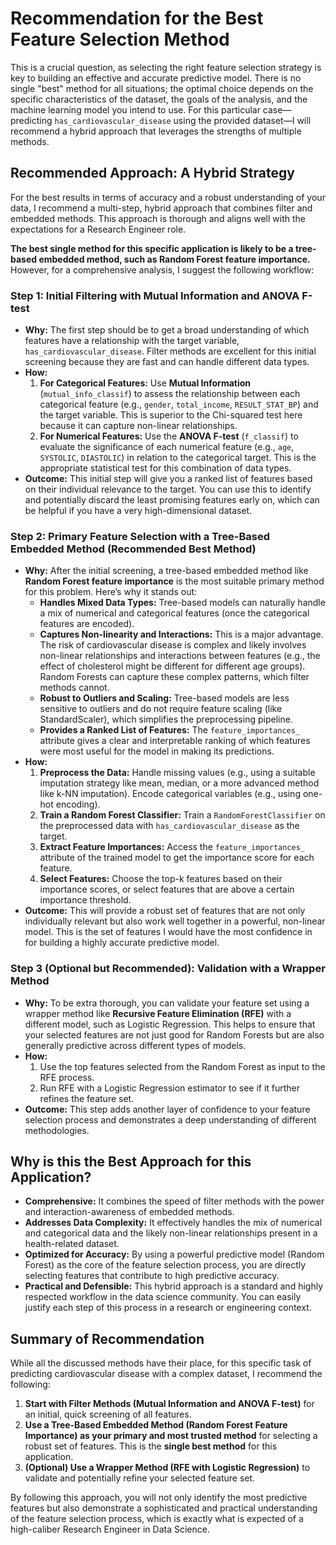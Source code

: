 # Recommendation for the Best Feature Selection Method

This is a crucial question, as selecting the right feature selection strategy is key to building an effective and accurate predictive model. There is no single "best" method for all situations; the optimal choice depends on the specific characteristics of the dataset, the goals of the analysis, and the machine learning model you intend to use. For this particular case—predicting `has_cardiovascular_disease` using the provided dataset—I will recommend a hybrid approach that leverages the strengths of multiple methods.

## Recommended Approach: A Hybrid Strategy

For the best results in terms of accuracy and a robust understanding of your data, I recommend a multi-step, hybrid approach that combines filter and embedded methods. This approach is thorough and aligns well with the expectations for a Research Engineer role.

**The best single method for this specific application is likely to be a tree-based embedded method, such as Random Forest feature importance.** However, for a comprehensive analysis, I suggest the following workflow:

### Step 1: Initial Filtering with Mutual Information and ANOVA F-test

*   **Why:** The first step should be to get a broad understanding of which features have a relationship with the target variable, `has_cardiovascular_disease`. Filter methods are excellent for this initial screening because they are fast and can handle different data types.
*   **How:**
    1.  **For Categorical Features:** Use **Mutual Information** (`mutual_info_classif`) to assess the relationship between each categorical feature (e.g., `gender`, `total_income`, `RESULT_STAT_BP`) and the target variable. This is superior to the Chi-squared test here because it can capture non-linear relationships.
    2.  **For Numerical Features:** Use the **ANOVA F-test** (`f_classif`) to evaluate the significance of each numerical feature (e.g., `age`, `SYSTOLIC`, `DIASTOLIC`) in relation to the categorical target. This is the appropriate statistical test for this combination of data types.
*   **Outcome:** This initial step will give you a ranked list of features based on their individual relevance to the target. You can use this to identify and potentially discard the least promising features early on, which can be helpful if you have a very high-dimensional dataset.

### Step 2: Primary Feature Selection with a Tree-Based Embedded Method (Recommended Best Method)

*   **Why:** After the initial screening, a tree-based embedded method like **Random Forest feature importance** is the most suitable primary method for this problem. Here’s why it stands out:
    *   **Handles Mixed Data Types:** Tree-based models can naturally handle a mix of numerical and categorical features (once the categorical features are encoded).
    *   **Captures Non-linearity and Interactions:** This is a major advantage. The risk of cardiovascular disease is complex and likely involves non-linear relationships and interactions between features (e.g., the effect of cholesterol might be different for different age groups). Random Forests can capture these complex patterns, which filter methods cannot.
    *   **Robust to Outliers and Scaling:** Tree-based models are less sensitive to outliers and do not require feature scaling (like StandardScaler), which simplifies the preprocessing pipeline.
    *   **Provides a Ranked List of Features:** The `feature_importances_` attribute gives a clear and interpretable ranking of which features were most useful for the model in making its predictions.
*   **How:**
    1.  **Preprocess the Data:** Handle missing values (e.g., using a suitable imputation strategy like mean, median, or a more advanced method like k-NN imputation). Encode categorical variables (e.g., using one-hot encoding).
    2.  **Train a Random Forest Classifier:** Train a `RandomForestClassifier` on the preprocessed data with `has_cardiovascular_disease` as the target.
    3.  **Extract Feature Importances:** Access the `feature_importances_` attribute of the trained model to get the importance score for each feature.
    4.  **Select Features:** Choose the top-k features based on their importance scores, or select features that are above a certain importance threshold.
*   **Outcome:** This will provide a robust set of features that are not only individually relevant but also work well together in a powerful, non-linear model. This is the set of features I would have the most confidence in for building a highly accurate predictive model.

### Step 3 (Optional but Recommended): Validation with a Wrapper Method

*   **Why:** To be extra thorough, you can validate your feature set using a wrapper method like **Recursive Feature Elimination (RFE)** with a different model, such as Logistic Regression. This helps to ensure that your selected features are not just good for Random Forests but are also generally predictive across different types of models.
*   **How:**
    1.  Use the top features selected from the Random Forest as input to the RFE process.
    2.  Run RFE with a Logistic Regression estimator to see if it further refines the feature set.
*   **Outcome:** This step adds another layer of confidence to your feature selection process and demonstrates a deep understanding of different methodologies.

## Why is this the Best Approach for this Application?

*   **Comprehensive:** It combines the speed of filter methods with the power and interaction-awareness of embedded methods.
*   **Addresses Data Complexity:** It effectively handles the mix of numerical and categorical data and the likely non-linear relationships present in a health-related dataset.
*   **Optimized for Accuracy:** By using a powerful predictive model (Random Forest) as the core of the feature selection process, you are directly selecting features that contribute to high predictive accuracy.
*   **Practical and Defensible:** This hybrid approach is a standard and highly respected workflow in the data science community. You can easily justify each step of this process in a research or engineering context.

## Summary of Recommendation

While all the discussed methods have their place, for this specific task of predicting cardiovascular disease with a complex dataset, I recommend the following:

1.  **Start with Filter Methods (Mutual Information and ANOVA F-test)** for an initial, quick screening of all features.
2.  **Use a Tree-Based Embedded Method (Random Forest Feature Importance) as your primary and most trusted method** for selecting a robust set of features. This is the **single best method** for this application.
3.  **(Optional) Use a Wrapper Method (RFE with Logistic Regression)** to validate and potentially refine your selected feature set.

By following this approach, you will not only identify the most predictive features but also demonstrate a sophisticated and practical understanding of the feature selection process, which is exactly what is expected of a high-caliber Research Engineer in Data Science.

